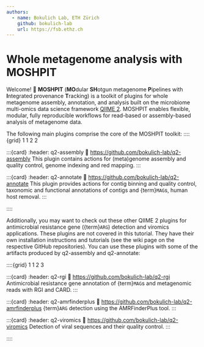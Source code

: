 ```yaml
---
authors:
  - name: Bokulich Lab, ETH Zürich
    github: bokulich-lab
    url: https://fsb.ethz.ch
---
```

# Whole metagenome analysis with MOSHPIT

Welcome! 👋 __MOSHPIT__ (**MO**dular **SH**otgun metagenome **P**ipelines with **I**ntegrated provenance **T**racking) is a toolkit of plugins for whole 
metagenome assembly, annotation, and analysis built on the microbiome multi-omics data science framework [QIIME 2](https://qiime2.org/). 
MOSHPIT enables flexible, modular, fully reproducible workflows for read-based or assembly-based analysis of 
metagenome data.

The following main plugins comprise the core of the MOSHPIT toolkit:
::::{grid} 1 1 2 2

:::{card}
:header: q2-assembly
:link: https://github.com/bokulich-lab/q2-assembly
This plugin contains actions for (meta)genome assembly and quality control, genome indexing and red mapping.
:::

:::{card}
:header: q2-annotate
:link: https://github.com/bokulich-lab/q2-annotate
This plugin provides actions for contig binning and quality control, taxonomic and functional annotations 
of contigs and {term}`MAG`s, human host removal.
:::

::::

Additionally, you may want to check out these other QIIME 2 plugins for antimicrobial resistance gene ({term}`ARG`) detection and viromics applications. These plugins are not covered in this tutorial. They have their own installation instructions and tutorials (see the wiki page on the respective GitHub repositories). You can use these plugins with some of the artifacts produced by q2-assembly and q2-annotate:

::::{grid} 1 1 2 3

:::{card}
:header: q2-rgi
:link: https://github.com/bokulich-lab/q2-rgi
Antimicrobial resistance gene annotation of {term}`MAG`s and metagenomic reads with RGI and CARD.
:::

:::{card}
:header: q2-amrfinderplus
:link: https://github.com/bokulich-lab/q2-amrfinderplus
{term}`ARG` detection using the AMRFinderPlus tool.
:::

:::{card}
:header: q2-viromics
:link: https://github.com/bokulich-lab/q2-viromics
Detection of viral sequences and their quality control.
:::

::::
